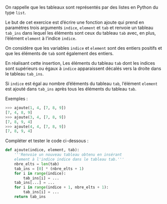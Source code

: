 On rappelle que les tableaux sont représentés par des listes en Python du type `list`.

Le but de cet exercice est d’écrire une fonction ajoute qui prend en paramètres trois
arguments `indice`, `element` et `tab` et renvoie un tableau `tab_ins` dans lequel les
éléments sont ceux du tableau `tab` avec, en plus, l’élément `element` à l’indice `indice`.

On considère que les variables `indice` et `element` sont des entiers positifs et que les
éléments de `tab` sont également des entiers.

En réalisant cette insertion, Les éléments du tableau `tab` dont les indices sont supérieurs
ou égaux à `indice` apparaissent décalés vers la droite dans le tableau `tab_ins`.

Si `indice` est égal au nombre d’éléments du tableau `tab`, l’élément `element` est ajouté
dans `tab_ins` après tous les éléments du tableau `tab`.

Exemples :

```python
>>> ajoute(1, 4, [7, 8, 9])
[7, 4, 8, 9]
>>> ajoute(3, 4, [7, 8, 9])
[7, 8, 9, 4]
>>> ajoute(4, 4, [7, 8, 9])
[7, 8, 9, 4]
```

Compléter et tester le code ci-dessous :

```python linenums='1'
def ajoute(indice, element, tab):
    '''Renvoie un nouveau tableau obtenu en insérant
    element à l'indice indice dans le tableau tab.'''
    nbre_elts = len(tab)
    tab_ins = [0] * (nbre_elts + 1)
    for i in range(indice):
        tab_ins[i] = ... 
    tab_ins[...] = ... 
    for i in range(indice + 1, nbre_elts + 1):
        tab_ins[i] = ... 
    return tab_ins

```
